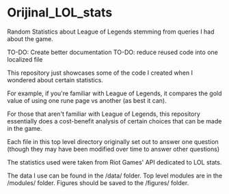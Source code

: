 # Orijinal_LOL_stats
Random Statistics about League of Legends stemming from queries I had about the game.

TO-DO: Create better documentation
TO-DO: reduce reused code into one localized file

This repository just showcases some of the code I created when I wondered about certain statistics. 

For example, if you're familiar with League of Legends, it compares the gold value of using one rune page vs another (as best it can).

For those that aren't familiar with League of Legends, this repository essentially does a cost-benefit analysis of certain choices that can be made in the game.

Each file in this top level directory originally set out to answer one question (though they may have been modified over time to answer other questions)

The statistics used were taken from Riot Games' API dedicated to LOL stats.

The data I use can be found in the /data/ folder. Top level modules are in the /modules/ folder. Figures should be saved to the /figures/ folder.
